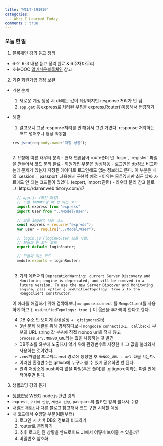 ```yaml
---
title: "WILT-191010"
categories:
  - What I Learned Today
comments : true
---
```


### 오늘 한 일

1. 블록체인 강의 듣고 정리
  - 6-2, 6-3 내용 듣고 정리 완료 & 6주차 마무리
  - K-MOOC [알기쉬운블록체인] 참고<br>

2. 기존 회원가입 과정 보완
  - 기존 문제
    1. 새로운 계정 생성 시 db에는 값이 저장되지만 response 처리가 안 됨
    2. `app.get` 등 express로 처리된 부분을 express.Router()이용해서 변경하기
  - 해결
    1. 알고보니 그냥 response처리를 안 해줘서 그런 거였다. response 처리하는 코드 넣어주니 정상 작동함

    ```javascript
    res.json(req.body.name+"저장 성공");
    ```

    <br>
    2. 요청에 따른 라우터 분리
      - 현재 연습삼아 route폴더 안 `login`, `register` 파일을 만들어서 코드 분리 완료
      - 회원가입 부분은 정상작동
      - 로그인은 db정보 비교하는데 문제가 있는지 저장된 아이디로 로그인해도 없는 정보라고 뜬다. 이 부분은 내일 `session`, `passport` 사용해서 구현할 예정
      - 이유는 모르겠지만 최근 날짜 자료에도 안 되는 코드들이 있었다. (export, import 관련)
      - 라우터 분리 참고 블로그: https://dahanweb.tistory.com/47<br>

      ```javascript
        // app.js (메인 파일)
        // 모듈 import할 때 안 되는 코드
        import express from "express"; 
        import User from "../Model/User";

        // 모듈 import 되는 코드
        const express = require("express");
        var user = require("../Model/User");

        // login.js (loginRouter 모듈 파일)
        // 모듈화 안 되는 코드
        export default loginRouter;

        // 모듈화 되는 코드
        module.exports = loginRouter;
      ```

      <br>
      

    3. 기타 에러처리
    `DeprecationWarning: current Server Discovery and Monitoring engine is deprecated, and will be removed in a future version. To use the new Server Discover and Monitoring engine, pass option { useUnifiedTopology: true } to the MongoClient constructor.`
    
    이 에러를 해결하기 위해 검색해보니 `mongoose.connect` 를 `MongoClient`를 사용하게 하고 `{ useUnifiedTopology: true }` 이 옵션을 추가해야 한다고 한다.<br>

    4. DB 주소 안 보이게 환경설정 + `.gitignore`설정
      - 3번 문제 해결을 위해 검색하다보니 `mongoose.connect(URL, callback)` 부분의 URL string 값 부분에 직접 mongo url을 적지 않고 `process.env.MONBO_URL`라는 값을 사용하는 것 발견
      - DB주소를 외부에 노출하지 않기 위해 환경변수로 저장한 후 그 값을 불러와서 사용하는 것이었다.
      - `.env`파일을 프로젝트 root 경로에 생성한 후 `MONGO_URL = url 값`을 적는다.
      - 이러한 환경변수는 github에 누구나 볼 수 있게 공유하면 안 된다.
      - 원격 저장소에 push하지 않을 파일(혹은 폴더)를 .gitignore이라는 파일 안에 적어주면 된다.<br>
    

3. 생활코딩 강의 듣기
  - [생활코딩] WEB2 node.js 관련 강의
  - `express`, `쿠키와 인증`, `세션과 인증`, `passport`의 필요한 강의 골라서 수강
  - 내일은 `제로초`나 다른 블로그 참고해서 코드 구현 시작할 예정
  - 내 코드에서 수정할 부분(내일부터)
    1. 로그인 시 서버 DB의 정보와 비교하기
    2. router로 분리하기
    3. 추후 로그인 된 상황을 안드로이드 UI에서 어떻게 보여줄 수 있을까?
    4. 비밀번호 암호화
    
        


[생활코딩]: https://opentutorials.org/course/3332
[제로초]: https://www.zerocho.com/category/NodeJS/post/593a487c2ed1da0018cff95d
[알기쉬운블록체인]: http://www.kmooc.kr/courses/course-v1:SJCU+SJCU01+2019_2/course/

